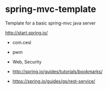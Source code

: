 # spring-mvc-template
Template for a basic spring-mvc java server

http://start.spring.io/
- com.cesl
- pwm

- Web, Security

- http://spring.io/guides/tutorials/bookmarks/
- https://spring.io/guides/gs/rest-service/
